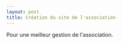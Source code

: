 ```yaml
---
layout: post
title: Création du site de l'association
---
```


Pour une meilleur gestion de l'association.
